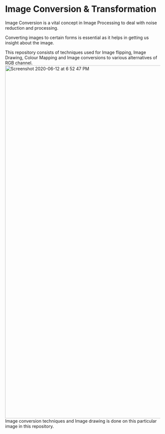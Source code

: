 # Image Conversion & Transformation

Image Conversion is a vital concept in Image Processing to deal with noise reduction and processing. 

Converting images to certain forms is essential as it helps in getting us insight about the image. 

This repository consists of techniques used for Image flipping, Image Drawing, Colour Mapping and Image conversions to various alternatives of RGB channel.
<img width="1145" alt="Screenshot 2020-06-12 at 6 52 47 PM" src="https://user-images.githubusercontent.com/54894091/84507539-9c1bb480-acde-11ea-8f1e-62d355bcf552.png">
Image conversion techniques and Image drawing is done on this particular image in this repository.

